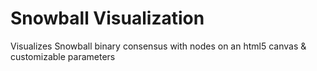 # Snowball Visualization

Visualizes Snowball binary consensus with nodes on an html5 canvas & customizable parameters
